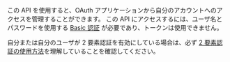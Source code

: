この API を使用すると、OAuth アプリケーションから自分のアカウントへのアクセスを管理することができます。 この API にアクセスするには、ユーザ名とパスワードを使用する [Basic 認証](/rest/overview/other-authentication-methods#basic-authentication) が必要であり、トークンは使用できません。

自分または自分のユーザが 2 要素認証を有効にしている場合は、必ず [2 要素認証の使用方法](/rest/overview/other-authentication-methods#working-with-two-factor-authentication)を理解していることを確認してください。